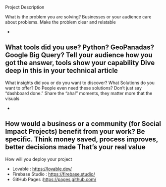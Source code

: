 Project Description



What is the problem you are solving?
Businesses or your audience care about problems. Make the problem clear and relatable

- 

What tools did you use?
Python? GeoPanadas? Google Big Query?
Tell your audience how you got the answer,  tools show your capability
Dive deep in this in your technical  article
- 

What insights did you or do you want to discover? What Solutions do you want to offer? Do People even need these solutions?
Don’t just say “dashboard done.”
Share the “aha!” moments, they matter more that the visuals

-


How would a business or a community (for Social Impact Projects) benefit from your work?
Be specific. Think money saved, process improves, better decisions made
That’s your real value
-

How will you deploy your project
- Lovable : https://lovable.dev/
- Firebase Studio : https://firebase.studio/
- GitHub Pages :https://pages.github.com/

